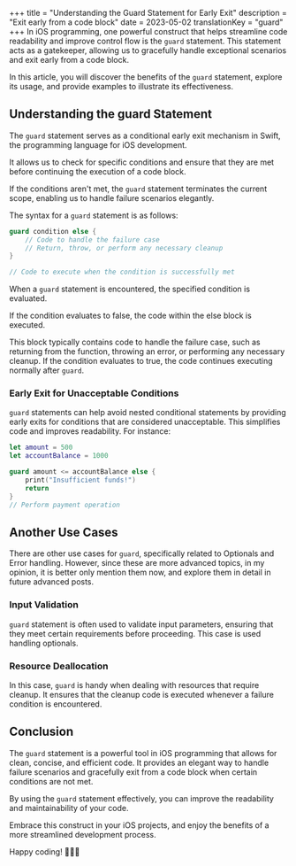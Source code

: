 +++
title = "Understanding the Guard Statement for Early Exit"
description = "Exit early from a code block"
date = 2023-05-02
translationKey = "guard"
+++
In iOS programming, one powerful construct that helps streamline code readability and improve control flow is the `guard` statement. This statement acts as a gatekeeper, allowing us to gracefully handle exceptional scenarios and exit early from a code block. 

In this article, you will discover the benefits of the `guard` statement, explore its usage, and provide examples to illustrate its effectiveness.

## Understanding the guard Statement
The `guard` statement serves as a conditional early exit mechanism in Swift, the programming language for iOS development. 

It allows us to check for specific conditions and ensure that they are met before continuing the execution of a code block. 

If the conditions aren't met, the `guard` statement terminates the current scope, enabling us to handle failure scenarios elegantly.

The syntax for a `guard` statement is as follows:

```swift
guard condition else {
    // Code to handle the failure case
    // Return, throw, or perform any necessary cleanup
}

// Code to execute when the condition is successfully met
```

When a `guard` statement is encountered, the specified condition is evaluated. 

If the condition evaluates to false, the code within the else block is executed. 

This block typically contains code to handle the failure case, such as returning from the function, throwing an error, or performing any necessary cleanup. If the condition evaluates to true, the code continues executing normally after `guard`.

### Early Exit for Unacceptable Conditions
`guard` statements can help avoid nested conditional statements by providing early exits for conditions that are considered unacceptable. This simplifies code and improves readability. For instance:

```swift
let amount = 500
let accountBalance = 1000

guard amount <= accountBalance else {
    print("Insufficient funds!")
    return
}
// Perform payment operation

```

## Another Use Cases
There are other use cases for `guard`, specifically related to Optionals and Error handling. However, since these are more advanced topics, in my opinion, it is better only mention them now, and explore them in detail in future advanced posts.

### Input Validation
`guard` statement is often used to validate input parameters, ensuring that they meet certain requirements before proceeding. This case is used handling optionals.

### Resource Deallocation
In this case, `guard` is handy when dealing with resources that require cleanup. It ensures that the cleanup code is executed whenever a failure condition is encountered. 

## Conclusion
The `guard` statement is a powerful tool in iOS programming that allows for clean, concise, and efficient code. It provides an elegant way to handle failure scenarios and gracefully exit from a code block when certain conditions are not met. 

By using the `guard` statement effectively, you can improve the readability and maintainability of your code. 

Embrace this construct in your iOS projects, and enjoy the benefits of a more streamlined development process.

Happy coding! 👨🏻‍💻

